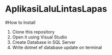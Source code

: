# AplikasiLaluLintasLapas

#How to Install
1. Clone this repository
2. Open it using Visual Studio
3. Create Database in SQL Server
4. Write dotnet ef database update on terminal
